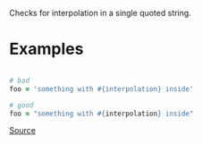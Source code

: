 
Checks for interpolation in a single quoted string.

# Examples

```ruby

# bad
foo = 'something with #{interpolation} inside'

# good
foo = "something with #{interpolation} inside"
```

[Source](http://www.rubydoc.info/gems/rubocop/RuboCop/Cop/Lint/InterpolationCheck)